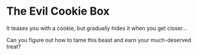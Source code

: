 # The Evil Cookie Box

It teases you with a cookie, but gradually hides it when you get closer…

Can you figure out how to tame this beast and earn your much-deserved treat?
